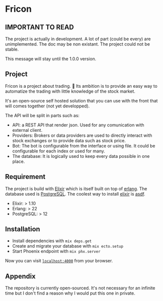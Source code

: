 # Fricon

## IMPORTANT TO READ

The project is actually in development. A lot of part (could be every) are unimplemented. The doc may be non existant. The project could not be stable.

This message will stay until the 1.0.0 version.

## Project

Fricon is a project about trading. 💸 Its ambition is to provide an easy way to automatize the trading with little knowledge of the stock market.

It's an open-source self hosted solution that you can use with the front that will comes together (not yet developped).

The API will be split in parts such as:
  - API: a REST API that render json. Used for any comunication with external client.
  - Providers: Brokers or data providers are used to directly interact with stock exchanges or to provide data such as stock price.
  - Bot: The bot is configurable from the interface or using file. It could be configurable for each index or used for many.
  - The database: It is logically used to keep every data possible in one place.

## Requirement

The project is build with [Elixir][elixir] which is itself built on top of [erlang][erlang]. The database used is [PostgreSQL][postgresql]. The coolest way to install [elixir][elixir] is [asdf][asdf].

  - Elixir: > 1.10
  - Erlang: > 22
  - PostgreSQL: > 12

## Installation

  - Install dependencies with `mix deps.get`
  - Create and migrate your database with `mix ecto.setup`
  - Start Phoenix endpoint with `mix phx.server`

Now you can visit [`localhost:4000`](http://localhost:4000) from your browser.

## Appendix

The repository is currently open-sourced. It's not necessary for an infinite time but I don't find a reason why I would put this one in private.

[elixir]: https://elixir-lang.org/
[erlang]: https://www.erlang.org/
[phoenix]: https://www.phoenixframework.org/
[postgresql]: https://www.postgresql.org/
[asdf]: https://github.com/asdf-vm/asdf
